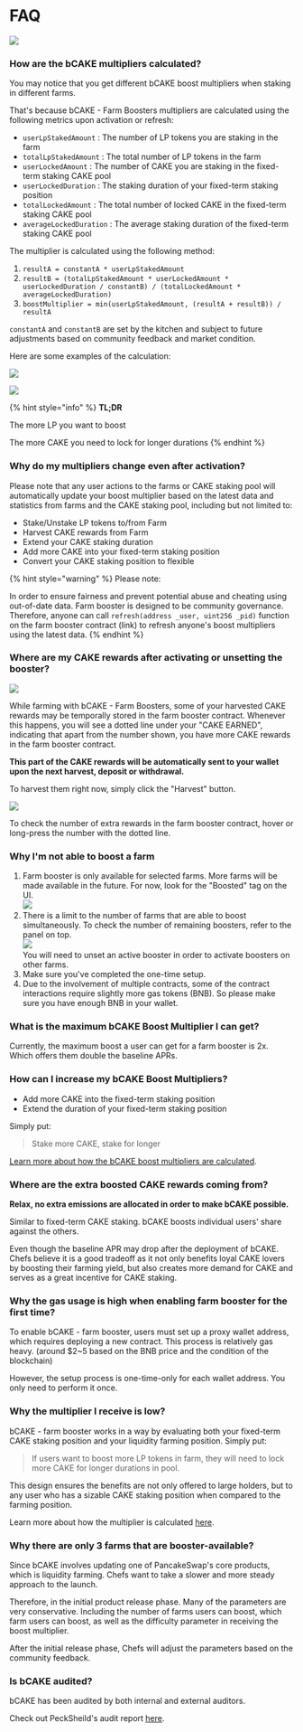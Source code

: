 # FAQ

![](../../../.gitbook/assets/how-bCAKE-FAQ.png)

### How are the bCAKE multipliers calculated?

You may notice that you get different bCAKE boost multipliers when staking in different farms.

That's because bCAKE - Farm Boosters multipliers are calculated using the following metrics upon activation or refresh:

* `userLpStakedAmount` : The number of LP tokens you are staking in the farm
* `totalLpStakedAmount` : The total number of LP tokens in the farm
* `userLockedAmount` : The number of CAKE you are staking in the fixed-term staking CAKE pool
* `userLockedDuration` : The staking duration of your fixed-term staking position
* `totalLockedAmount` : The total number of locked CAKE in the fixed-term staking CAKE pool
* `averageLockedDuration` : The average staking duration of the fixed-term staking CAKE pool

The multiplier is calculated using the following method:

1. `resultA = constantA * userLpStakedAmount`
2. `resultB = (totalLpStakedAmount * userLockedAmount * userLockedDuration / constantB) / (totalLockedAmount * averageLockedDuration)`
3. `boostMultiplier = min(userLpStakedAmount, (resultA + resultB)) / resultA`

`constantA` and `constantB` are set by the kitchen and subject to future adjustments based on community feedback and market condition.

Here are some examples of the calculation:

![](../../../.gitbook/assets/bCAKE-params.png)

![](../../../.gitbook/assets/bCAKE-cal.png)

{% hint style="info" %}
**TL;DR**

The more LP you want to boost

The more CAKE you need to lock for longer durations
{% endhint %}

### Why do my multipliers change even after activation?

Please note that any user actions to the farms or CAKE staking pool will automatically update your boost multiplier based on the latest data and statistics from farms and the CAKE staking pool, including but not limited to:

* Stake/Unstake LP tokens to/from Farm
* Harvest CAKE rewards from Farm
* Extend your CAKE staking duration
* Add more CAKE into your fixed-term staking position
* Convert your CAKE staking position to flexible

{% hint style="warning" %}
Please note:&#x20;

In order to ensure fairness and prevent potential abuse and cheating using out-of-date data. Farm booster is designed to be community governance. Therefore, anyone can call `refresh(address _user, uint256 _pid)` function on the farm booster contract (link) to refresh anyone's boost multipliers using the latest data.
{% endhint %}

### Where are my CAKE rewards after activating or unsetting the booster?

![](../../../.gitbook/assets/bCAKE-has-pending-balance.png)

While farming with bCAKE - Farm Boosters, some of your harvested CAKE rewards may be temporally stored in the farm booster contract. Whenever this happens, you will see a dotted line under your "CAKE EARNED", indicating that apart from the number shown, you have more CAKE rewards in the farm booster contract.

**This part of the CAKE rewards will be automatically sent to your wallet upon the next harvest, deposit or withdrawal.**

To harvest them right now, simply click the "Harvest" button.

![](../../../.gitbook/assets/bCAKE-has-pending-balance-tooltip.png)

To check the number of extra rewards in the farm booster contract, hover or long-press the number with the dotted line.

### Why I'm not able to boost a farm

1. Farm booster is only available for selected farms. More farms will be made available in the future. For now, look for the "Boosted" tag on the UI.\
   ![](<../../../.gitbook/assets/bCAKE-boost-tag (1).png>)
2. There is a limit to the number of farms that are able to boost simultaneously. To check the number of remaining boosters, refer to the panel on top. \
   ![](<../../../.gitbook/assets/bCAKE-farm-number-limit (1).png>)\
   You will need to unset an active booster in order to activate boosters on other farms.
3. Make sure you've completed the one-time setup.
4. Due to the involvement of multiple contracts, some of the contract interactions require slightly more gas tokens (BNB). So please make sure you have enough BNB in your wallet.

### What is the maximum bCAKE Boost Multiplier I can get?

Currently, the maximum boost a user can get for a farm booster is 2x. Which offers them double the baseline APRs.

### How can I increase my bCAKE Boost Multipliers?

* Add more CAKE into the fixed-term staking position
* Extend the duration of your fixed-term staking position

Simply put:

> Stake more CAKE, stake for longer

[Learn more about how the bCAKE boost multipliers are calculated](faq.md#how-are-the-bcake-multipliers-calculated).

### Where are the extra boosted CAKE rewards coming from?

**Relax, no extra emissions are allocated in order to make bCAKE possible.**

Similar to fixed-term CAKE staking. bCAKE boosts individual users' share against the others.

Even though the baseline APR may drop after the deployment of bCAKE. Chefs believe it is a good tradeoff as it not only benefits loyal CAKE lovers by boosting their farming yield, but also creates more demand for CAKE and serves as a great incentive for CAKE staking.

### Why the gas usage is high when enabling farm booster for the first time?

To enable bCAKE - farm booster, users must set up a proxy wallet address, which requires deploying a new contract. This process is relatively gas heavy. (around $2\~5 based on the BNB price and the condition of the blockchain)

However, the setup process is one-time-only for each wallet address. You only need to perform it once.

### Why the multiplier I receive is low?&#x20;

bCAKE - farm booster works in a way by evaluating both your fixed-term CAKE staking position and your liquidity farming position. Simply put:

> If users want to boost more LP tokens in farm, they will need to lock more CAKE for longer durations in pool.

This design ensures the benefits are not only offered to large holders, but to any user who has a sizable CAKE staking position when compared to the farming position.&#x20;

Learn more about how the multiplier is calculated [here](faq.md#how-are-the-bcake-multipliers-calculated).

### Why there are only 3 farms that are booster-available?

Since bCAKE involves updating one of PancakeSwap's core products, which is liquidity farming. Chefs want to take a slower and more steady approach to the launch.&#x20;

Therefore, in the initial product release phase. Many of the parameters are very conservative. Including the number of farms users can boost, which farm users can boost, as well as the difficulty parameter in receiving the boost multiplier.

After the initial release phase, Chefs will adjust the parameters based on the community feedback.

### Is bCAKE audited?

bCAKE has been audited by both internal and external auditors.&#x20;

Check out PeckSheild's audit report [here](https://github.com/peckshield/publications/tree/master/audit\_reports/PeckShield-Audit-Report-PancakeSwap-FarmBooster-v1.0.pdf).

